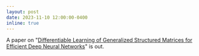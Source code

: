 ```yaml
---
layout: post
date: 2023-11-10 12:00:00-0400
inline: true
---
```


A paper on "[Differentiable Learning of Generalized Structured Matrices for Efficient Deep Neural Networks](https://arxiv.org/abs/2310.18882v1)" is out.
